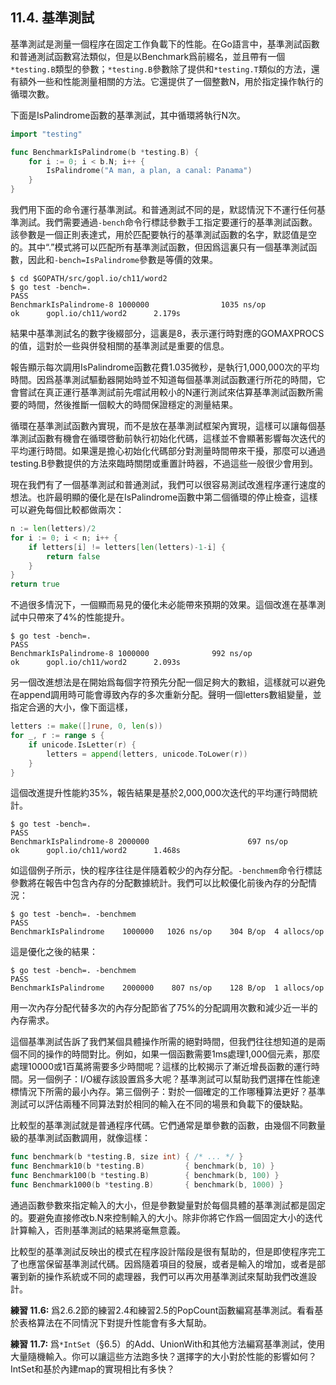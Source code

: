 ## 11.4. 基準測試

基準測試是測量一個程序在固定工作負載下的性能。在Go語言中，基準測試函數和普通測試函數寫法類似，但是以Benchmark爲前綴名，並且帶有一個`*testing.B`類型的參數；`*testing.B`參數除了提供和`*testing.T`類似的方法，還有額外一些和性能測量相關的方法。它還提供了一個整數N，用於指定操作執行的循環次數。

下面是IsPalindrome函數的基準測試，其中循環將執行N次。

```Go
import "testing"

func BenchmarkIsPalindrome(b *testing.B) {
	for i := 0; i < b.N; i++ {
		IsPalindrome("A man, a plan, a canal: Panama")
	}
}
```

我們用下面的命令運行基準測試。和普通測試不同的是，默認情況下不運行任何基準測試。我們需要通過`-bench`命令行標誌參數手工指定要運行的基準測試函數。該參數是一個正則表達式，用於匹配要執行的基準測試函數的名字，默認值是空的。其中“.”模式將可以匹配所有基準測試函數，但因爲這裏只有一個基準測試函數，因此和`-bench=IsPalindrome`參數是等價的效果。

```
$ cd $GOPATH/src/gopl.io/ch11/word2
$ go test -bench=.
PASS
BenchmarkIsPalindrome-8 1000000                1035 ns/op
ok      gopl.io/ch11/word2      2.179s
```

結果中基準測試名的數字後綴部分，這裏是8，表示運行時對應的GOMAXPROCS的值，這對於一些與併發相關的基準測試是重要的信息。

報告顯示每次調用IsPalindrome函數花費1.035微秒，是執行1,000,000次的平均時間。因爲基準測試驅動器開始時並不知道每個基準測試函數運行所花的時間，它會嘗試在真正運行基準測試前先嚐試用較小的N運行測試來估算基準測試函數所需要的時間，然後推斷一個較大的時間保證穩定的測量結果。

循環在基準測試函數內實現，而不是放在基準測試框架內實現，這樣可以讓每個基準測試函數有機會在循環啓動前執行初始化代碼，這樣並不會顯著影響每次迭代的平均運行時間。如果還是擔心初始化代碼部分對測量時間帶來干擾，那麼可以通過testing.B參數提供的方法來臨時關閉或重置計時器，不過這些一般很少會用到。

現在我們有了一個基準測試和普通測試，我們可以很容易測試改進程序運行速度的想法。也許最明顯的優化是在IsPalindrome函數中第二個循環的停止檢查，這樣可以避免每個比較都做兩次：

```Go
n := len(letters)/2
for i := 0; i < n; i++ {
	if letters[i] != letters[len(letters)-1-i] {
		return false
	}
}
return true
```

不過很多情況下，一個顯而易見的優化未必能帶來預期的效果。這個改進在基準測試中只帶來了4%的性能提升。

```
$ go test -bench=.
PASS
BenchmarkIsPalindrome-8 1000000              992 ns/op
ok      gopl.io/ch11/word2      2.093s
```

另一個改進想法是在開始爲每個字符預先分配一個足夠大的數組，這樣就可以避免在append調用時可能會導致內存的多次重新分配。聲明一個letters數組變量，並指定合適的大小，像下面這樣，

```Go
letters := make([]rune, 0, len(s))
for _, r := range s {
	if unicode.IsLetter(r) {
		letters = append(letters, unicode.ToLower(r))
	}
}
```

這個改進提升性能約35%，報告結果是基於2,000,000次迭代的平均運行時間統計。

```
$ go test -bench=.
PASS
BenchmarkIsPalindrome-8 2000000                      697 ns/op
ok      gopl.io/ch11/word2      1.468s
```

如這個例子所示，快的程序往往是伴隨着較少的內存分配。`-benchmem`命令行標誌參數將在報告中包含內存的分配數據統計。我們可以比較優化前後內存的分配情況：

```
$ go test -bench=. -benchmem
PASS
BenchmarkIsPalindrome    1000000   1026 ns/op    304 B/op  4 allocs/op
```

這是優化之後的結果：

```
$ go test -bench=. -benchmem
PASS
BenchmarkIsPalindrome    2000000    807 ns/op    128 B/op  1 allocs/op
```

用一次內存分配代替多次的內存分配節省了75%的分配調用次數和減少近一半的內存需求。

這個基準測試告訴了我們某個具體操作所需的絕對時間，但我們往往想知道的是兩個不同的操作的時間對比。例如，如果一個函數需要1ms處理1,000個元素，那麼處理10000或1百萬將需要多少時間呢？這樣的比較揭示了漸近增長函數的運行時間。另一個例子：I/O緩存該設置爲多大呢？基準測試可以幫助我們選擇在性能達標情況下所需的最小內存。第三個例子：對於一個確定的工作哪種算法更好？基準測試可以評估兩種不同算法對於相同的輸入在不同的場景和負載下的優缺點。

比較型的基準測試就是普通程序代碼。它們通常是單參數的函數，由幾個不同數量級的基準測試函數調用，就像這樣：

```Go
func benchmark(b *testing.B, size int) { /* ... */ }
func Benchmark10(b *testing.B)         { benchmark(b, 10) }
func Benchmark100(b *testing.B)        { benchmark(b, 100) }
func Benchmark1000(b *testing.B)       { benchmark(b, 1000) }
```

通過函數參數來指定輸入的大小，但是參數變量對於每個具體的基準測試都是固定的。要避免直接修改b.N來控制輸入的大小。除非你將它作爲一個固定大小的迭代計算輸入，否則基準測試的結果將毫無意義。

比較型的基準測試反映出的模式在程序設計階段是很有幫助的，但是即使程序完工了也應當保留基準測試代碼。因爲隨着項目的發展，或者是輸入的增加，或者是部署到新的操作系統或不同的處理器，我們可以再次用基準測試來幫助我們改進設計。

**練習 11.6:** 爲2.6.2節的練習2.4和練習2.5的PopCount函數編寫基準測試。看看基於表格算法在不同情況下對提升性能會有多大幫助。

**練習 11.7:** 爲`*IntSet`（§6.5）的Add、UnionWith和其他方法編寫基準測試，使用大量隨機輸入。你可以讓這些方法跑多快？選擇字的大小對於性能的影響如何？IntSet和基於內建map的實現相比有多快？




